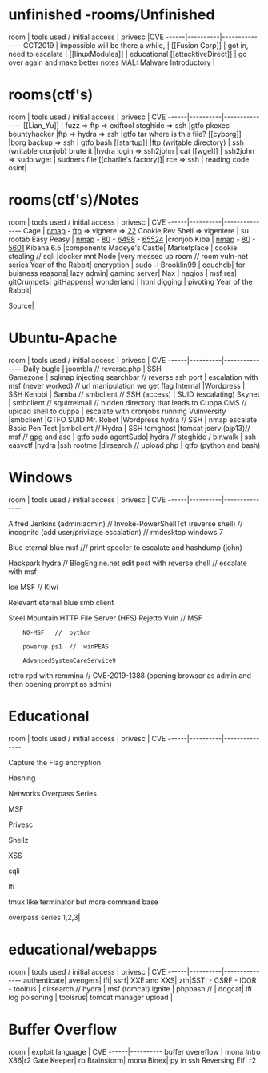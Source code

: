 # unfinished  -rooms/Unfinished
room | 		tools used / initial access		| privesc |CVE
------|----------|---------------
CCT2019	|	impossible will be there a while, |
[[Fusion Corp]]	| got in, need to escalate	|
[[linuxModules]] |   educational
[[attacktiveDirect]] | go over again and make better notes
MAL: Malware Introductory |

# rooms(ctf's)
room | 		tools used / initial access	| privesc | CVE
------|----------|---------------
[[Lian_Yu]]	| fuzz => ftp => exiftool steghide => ssh  |gtfo pkexec
bountyhacker |ftp => hydra => ssh |gtfo tar   where is this file?
[[cyborg]]		|borg backup => ssh | gtfo bash
[[startup]]		|ftp (writable directory) | ssh (writable cronjob)
brute it	|hydra login => ssh2john | cat 
[[wgel]]	|	ssh2john => sudo wget | sudoers file
[[charlie's factory]]| rce => ssh | reading code
osint|

# rooms(ctf's)/Notes
room | 		tools used / initial access	| privesc | CVE
------|----------|---------------
Cage	| [nmap](rooms(ctf's)/Notes/Cage/nmap) - [ftp](rooms(ctf's)/Notes/Cage/21) => vignere => [22](rooms(ctf's)/Notes/Cage/22) Cookie Rev Shell => vigeniere  | su rootab
Easy Peasy   | [nmap](rooms(ctf's)/Notes/Easy%20Peasy/nmap) - [80](rooms(ctf's)/Notes/Easy%20Peasy/80) - [6498](rooms(ctf's)/Notes/Easy%20Peasy/6498) - [65524](rooms(ctf's)/Notes/Easy%20Peasy/65524) |cronjob
Kiba  		| [nmap](rooms(ctf's)/Notes/Kiba/NMAP) - [80](rooms(ctf's)/Notes/Kiba/80) - [5601](rooms(ctf's)/Notes/Kiba/)	Kibana 6.5     |components
Madeye's Castle|
Marketplace  | cookie stealing // sqli |docker mnt
Node	|very messed up room  // room vuln-net series
Year of the Rabbit|	encryption | sudo -l
Brooklin99	|
couchdb|
for buisness reasons|
lazy admin|
gaming server|
Nax	|	nagios | msf
res|
gitCrumpets|
gitHappens|
wonderland	|	html digging  | pivoting 
Year of the Rabbit|

Source|


# Ubuntu-Apache
room | 		tools used / initial access	| privesc | CVE
------|----------|---------------
Daily bugle |	joombla  //  reverse.php  |  SSH  
Gamezone |	sqlmap injecting searchbar  // reverse ssh port | escalation with msf (never worked) // url manipulation we get flag 
Internal	|Wordpress  | SSH 
Kenobi	|	Samba  // smbclient  //  SSH  (access) |  SUID (escalating)
Skynet	|	smbclient // squirrelmail  //  hidden directory that leads to Cuppa CMS  //  upload shell to cuppa | escalate with cronjobs running
Vulnversity	|smbclient |GTFO SUID 
Mr. Robot	|Wordpress hydra // SSH | nmap escalate
Basic Pen Test	|smbclient // Hydra | SSH
tomghost	|tomcat jserv (ajp13)// msf // gpg and asc | gtfo sudo
agentSudo|	hydra // steghide / binwalk | ssh
easyctf		|hydra |ssh 
rootme		|dirsearch // upload php | gtfo  (python and bash)



# Windows
room | 		tools used / initial access	| privesc | CVE
------|----------|---------------

Alfred		Jenkins (admin:admin) // Invoke-PowerShellTct (reverse shell) // incognito (add user/privilage escalation) //  			rmdesktop windows 7

Blue		eternal blue  msf  ///  print spooler to escalate and hashdump (john) 

Hackpark	hydra // BlogEngine.net edit post with reverse shell //  escalate with msf 

Ice		MSF // Kiwi  

Relevant	eternal blue  smb client

Steel Mountain	HTTP File Server (HFS)  Rejetto Vuln  //  MSF

		NO-MSF   //  python 

		powerup.ps1  //  winPEAS 

		AdvancedSystemCareService9


retro		rpd with remmina //  CVE-2019-1388  (opening browser as admin and then opening prompt as admin)  







# Educational
room | 		tools used / initial access	| privesc | CVE
------|----------|---------------



Capture the Flag 		encryption 

Hashing

Networks
Overpass Series


MSF

Privesc

Shellz

XSS

sqli

lfi

tmux  like terminator but more command base

overpass series 1,2,3|




# educational/webapps
room | 		tools used / initial access	| privesc | CVE
------|----------|---------------
authenticate|
avengers|
lfi|
ssrf|
XXE and XXS|
zth|SSTI - CSRF - IDOR - 
toolrus	|	dirsearch // hydra | msf (tomcat)
ignite	|	phpbash // |
dogcat| 		lfi  log poisoning |
toolsrus|	tomcat manager upload |

# Buffer Overflow
room | 		exploit language | CVE
------|----------
buffer overeflow | mona
Intro X86|r2
Gate Keeper| rb
Brainstorm| mona
Binex| py in ssh 
Reversing Elf| r2 

